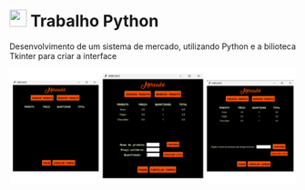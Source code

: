 # <img src="https://cdn.jsdelivr.net/gh/devicons/devicon/icons/python/python-original.svg" width='30' height='30' /> Trabalho Python

Desenvolvimento de um sistema de mercado, utilizando Python e a bilioteca Tkinter para criar a interface

 ![Interface](https://github.com/isiscostabb/Trabalho-Python/blob/main/Imagens/telas.png)

